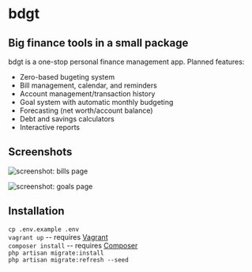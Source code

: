 bdgt
====

## Big finance tools in a small package

bdgt is a one-stop personal finance management app. Planned features:  

- Zero-based bugeting system
- Bill management, calendar, and reminders
- Account management/transaction history
- Goal system with automatic monthly budgeting
- Forecasting (net worth/account balance)
- Debt and savings calculators
- Interactive reports

## Screenshots

![screenshot: bills page](http://puu.sh/fUYT7/a9d80cd65e.png)

![screenshot: goals page](http://puu.sh/fUYGh/c9e4c2e4bc.png)

## Installation

`cp .env.example .env`  
`vagrant up` -- requires [Vagrant](https://www.vagrantup.com/)  
`composer install` -- requires [Composer](https://getcomposer.org/)  
`php artisan migrate:install`  
`php artisan migrate:refresh --seed`